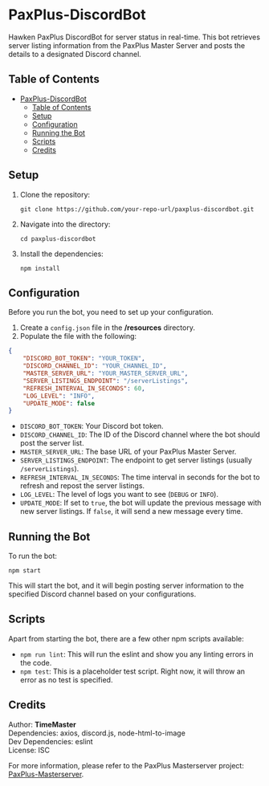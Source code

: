 # PaxPlus-DiscordBot

Hawken PaxPlus DiscordBot for server status in real-time. This bot retrieves server listing information from the PaxPlus Master Server and posts the details to a designated Discord channel.

## Table of Contents

- [PaxPlus-DiscordBot](#paxplus-discordbot)
  - [Table of Contents](#table-of-contents)
  - [Setup](#setup)
  - [Configuration](#configuration)
  - [Running the Bot](#running-the-bot)
  - [Scripts](#scripts)
  - [Credits](#credits)

## Setup

1. Clone the repository:
   ```
   git clone https://github.com/your-repo-url/paxplus-discordbot.git
   ```

2. Navigate into the directory:
   ```
   cd paxplus-discordbot
   ```

3. Install the dependencies:
   ```
   npm install
   ```

## Configuration

Before you run the bot, you need to set up your configuration.

1. Create a `config.json` file in the **/resources** directory.
2. Populate the file with the following:

```json
{
	"DISCORD_BOT_TOKEN": "YOUR_TOKEN",
    "DISCORD_CHANNEL_ID": "YOUR_CHANNEL_ID",
    "MASTER_SERVER_URL": "YOUR_MASTER_SERVER_URL",
    "SERVER_LISTINGS_ENDPOINT": "/serverListings",
    "REFRESH_INTERVAL_IN_SECONDS": 60,
    "LOG_LEVEL": "INFO",
    "UPDATE_MODE": false
}
```

* `DISCORD_BOT_TOKEN`: Your Discord bot token.
* `DISCORD_CHANNEL_ID`: The ID of the Discord channel where the bot should post the server list.
* `MASTER_SERVER_URL`: The base URL of your PaxPlus Master Server.
* `SERVER_LISTINGS_ENDPOINT`: The endpoint to get server listings (usually `/serverListings`).
* `REFRESH_INTERVAL_IN_SECONDS`: The time interval in seconds for the bot to refresh and repost the server listings.
* `LOG_LEVEL`: The level of logs you want to see (`DEBUG` or `INFO`).
* `UPDATE_MODE`: If set to `true`, the bot will update the previous message with new server listings. If `false`, it will send a new message every time.

## Running the Bot

To run the bot:

```
npm start
```

This will start the bot, and it will begin posting server information to the specified Discord channel based on your configurations.

## Scripts

Apart from starting the bot, there are a few other npm scripts available:

* `npm run lint`: This will run the eslint and show you any linting errors in the code.
* `npm test`: This is a placeholder test script. Right now, it will throw an error as no test is specified.

## Credits

Author: **TimeMaster**  
Dependencies: axios, discord.js, node-html-to-image  
Dev Dependencies: eslint  
License: ISC

For more information, please refer to the PaxPlus Masterserver project: [PaxPlus-Masterserver](https://github.com/iNFiNiTY6441/PaxPlus-Masterserver).